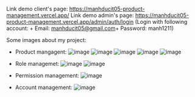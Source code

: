 Link demo client's page: https://manhducit05-product-management.vercel.app/  Link demo admin's page: https://manhducit05-product-management.vercel.app/admin/auth/login (Login with following account: + Email: manhducit05@gmail.com+ Password: manh1211)

Some images about my project: 
- Product mangagent: 
![image](https://github.com/user-attachments/assets/5be7e5e7-1842-4172-a0de-843594805871)
![image](https://github.com/user-attachments/assets/2a0420c4-6769-4afd-9b43-a9afb09f28b5)
![image](https://github.com/user-attachments/assets/bfcaa302-1847-4e87-b011-4c436f990016)
![image](https://github.com/user-attachments/assets/a1def561-9d31-4bb3-89cd-500688888fe7)
![image](https://github.com/user-attachments/assets/5d85874f-bddf-44f5-b0b3-797f63acdeb3)

- Role managemet:
![image](https://github.com/user-attachments/assets/04df909a-7bb5-43e6-80f4-5f449df64661)
![image](https://github.com/user-attachments/assets/f087713f-38d6-463a-a17d-5594fe359a70)

- Permission management:
  ![image](https://github.com/user-attachments/assets/0c6d6edc-978b-42dc-96f3-b7db1a329f03)
- Account management: 
  ![image](https://github.com/user-attachments/assets/e953e293-9925-49af-9272-1714272ac130)


